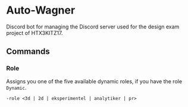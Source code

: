 # Auto-Wagner
Discord bot for managing the Discord server used for the design exam project of HTX3KITZ17.

## Commands
### Role
Assigns you one of the five available dynamic roles, if you have the role `Dynamic`.
```
-role <3d | 2d | eksperimentel | analytiker | pr>
```
